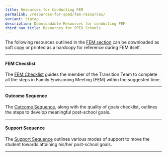 ```yaml
---
title: Resources for Conducting FEM
permalink: /resources-for-sped/fem-resources/
variant: tiptap
description: Downloadable Resources for conducting FEM
third_nav_title: Resources for SPED Schools
---
```

<p></p>
<p>The following resources outlined in the <a href="/example-folder/fem-overview/" rel="noopener nofollow" target="_blank">FEM section</a> can be downloaded as
soft copy or printed as a hardcopy for reference during FEM itself.&nbsp;</p>
<hr>
<h4><strong>FEM Checklist</strong></h4>
<p>The <a href="/files/Resources for SPED Schools/For Conducting FEM/FEM_Checklist.pdf" rel="noopener nofollow" target="_blank">FEM Checklist</a> guides
the member of the Transition Team to complete all the steps in Family Envisioning
Meeting (FEM) within the suggested time.</p>
<hr>
<h4><strong>Outcome Sequence</strong></h4>
<p>The <a href="\files/Resources for SPED Schools/For Conducting FEM/Outcome_Sequence___Quality_of_Goals_Checklist.pdf" rel="noopener nofollow" target="_blank">Outcome Sequence</a>,
along with the quality of goals checklist, outlines the steps to develop
meaningful post-school goals.</p>
<hr>
<h4><strong>Support Sequence</strong></h4>
<p>The <a href="/files/Resources for SPED Schools/For Conducting FEM/Support_Sequence.pdf" rel="noopener nofollow" target="_blank">Support Sequence</a> outlines
various modes of support to move the student towards attaining his/her
post-school goals.</p>
<hr>
<p></p>